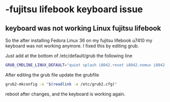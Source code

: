 # -fujitsu lifebook keyboard issue

## keyboard was not working Linux fujitsu lifebook
So the after installing Fedora Linux 36 on my fujitsu lifebook u7410 my keyboard was not working anymore. I fixed this by editing grub. 

Just add at the bottom of /etc/default/grub the following line
```sh
GRUB_CMDLINE_LINUX_DEFAULT="quiet splash i8042.reset i8042.nomux i8042.nopnp i8042.noloop"
```

After editing the grub file update the grubfile

```sh
grub2-mkconfig -o "$(readlink -e /etc/grub2.cfg)"
```

reboot after changes, and the keyboard is working again.


